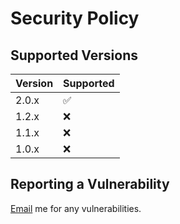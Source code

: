 # Security Policy

## Supported Versions

| Version | Supported          |
|---------|--------------------|
| 2.0.x   | :white_check_mark: |
| 1.2.x   | :x:                |
| 1.1.x   | :x:                |
| 1.0.x   | :x:                |


## Reporting a Vulnerability

[Email](mailto:Nirt_12023@outlook.com) me for any vulnerabilities.
